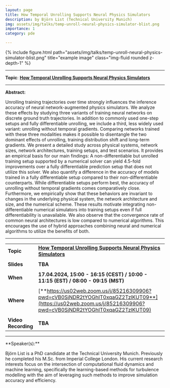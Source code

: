 ```yaml
---
layout: page
title: How Temporal Unrolling Supports Neural Physics Simulators
description: by Björn List (Technical University Munich)
img: assets/img/talks/temp-unroll-neural-physics-simulator-blist.png
importance: 1
category: pde

---
```




<div class="row">
    <div class="col-sm mt-3 mt-md-0">
        {% include figure.html path="assets/img/talks/temp-unroll-neural-physics-simulator-blist.png" title="example image" class="img-fluid rounded z-depth-1" %}
    </div>
</div>
<hr>



**Topic**:  [**How Temporal Unrolling Supports Neural Physics Simulators**](https://arxiv.org/abs/2402.12971)



<hr>

**Abstract:**  

Unrolling training trajectories over time strongly influences the inference accuracy of neural network-augmented physics simulators. We analyze these effects by studying three variants of training neural networks on discrete ground truth trajectories. In addition to commonly used one-step setups and fully differentiable unrolling, we include a third, less widely used variant: unrolling without temporal gradients. Comparing networks trained with these three modalities makes it possible to disentangle the two dominant effects of unrolling, training distribution shift and long-term gradients. We present a detailed study across physical systems, network sizes, network architectures, training setups, and test scenarios. It provides an empirical basis for our main findings: A non-differentiable but unrolled training setup supported by a numerical solver can yield 4.5-fold improvements over a fully differentiable prediction setup that does not utilize this solver. We also quantify a difference in the accuracy of models trained in a fully differentiable setup compared to their non-differentiable counterparts. While differentiable setups perform best, the accuracy of unrolling without temporal gradients comes comparatively close. Furthermore, we empirically show that these behaviors are invariant to changes in the underlying physical system, the network architecture and size, and the numerical scheme. These results motivate integrating non-differentiable numerical simulators into training setups even if full differentiability is unavailable. We also observe that the convergence rate of common neural architectures is low compared to numerical algorithms. This encourages the use of hybrid approaches combining neural and numerical algorithms to utilize the benefits of both.



<hr>


|                     |                                                              |
| ------------------- | ------------------------------------------------------------ |
| **Topic**           | [**How Temporal Unrolling Supports Neural Physics Simulators**](https://arxiv.org/abs/2402.12971) |
|                     |                                                              |
| **Slides**          | **TBA**                                                      |
|                     |                                                              |
| **When**            | **17.04.2024, 15:00 - 16:15 (CEST) / 10:00 - 11:15 (EST) / 08:00 - 09:15 (MST)** |
|                     |                                                              |
| **Where**           | [**https://us02web.zoom.us/j/85216309906?pwd=cVB0SjNDR2tYOGhIT0xqaGZ2TzlKUT09**](https://us02web.zoom.us/j/85216309906?pwd=cVB0SjNDR2tYOGhIT0xqaGZ2TzlKUT09) |
|                     |                                                              |
| **Video Recording** | **TBA**                                                      |

<hr>
**Speaker(s):**

Björn List is a PhD candidate at the Technical University Munich. Previously he completed his M.Sc. from Imperial College London. His current research interests focus on the intersection of computational fluid dynamics and machine learning, specifically the learning-based methods for turbulence modelling with the aim of leveraging such methods to improve simulation accuracy and efficiency.

